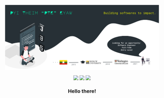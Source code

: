 <img src="https://github.com/ptkpyitheim/ptkpyitheim/blob/master/github_readme_cover.png?raw=true">

<p align="center">
  <img src="https://www.animatedimages.org/data/media/35/animated-eye-image-0012.gif" width="30px">
  <img src="https://www.animatedimages.org/data/media/35/animated-eye-image-0012.gif" width="30px">
  <img src="https://www.animatedimages.org/data/media/35/animated-eye-image-0012.gif" width="30px">
</p>

<h3 align="center">             
  Hello there!
</h3>

<!--
<p align="center">
  <a href="https://www.linkedin.com/in/ptkpyitheim/" target="_blank" style="margin-right: 20px;">
   <img src="./linkedin.svg" alt="LinkedIn icon" width="30px">
  </a>
  <a href="http://devpost.com/ptkpyitheim" target="_blank" style="margin-right: 20px;">
   <img src="./devpost.png" alt="DevPost icon" width="30px">
  </a>
  <a href="https://pyitheimkyaw.com/" target="_blank" style="margin-right: 20px;">
   <img src="./personal.png" alt="Personal icon" width="30px" style="margin-right: 20px;">
  </a>
  <a href="https://github.com/ptkpyitheim" target="_blank">
   <img src="./github.svg" alt="GitHub icon" width="30px">
  </a>
</p>
-->
           


<!--
**ptkpyitheim/ptkpyitheim** is a ✨ _special_ ✨ repository because its `README.md` (this file) appears on your GitHub profile.

Here are some ideas to get you started:

- 🔭 I’m currently working on ...
- 🌱 I’m currently learning ...
- 👯 I’m looking to collaborate on ...
- 🤔 I’m looking for help with ...
- 💬 Ask me about ...
- 📫 How to reach me: ...
- 😄 Pronouns: ...
- ⚡ Fun fact: ...
-->
